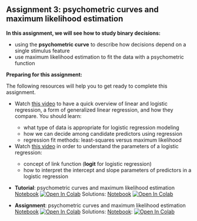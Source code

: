 ## Assignment 3: psychometric curves and maximum likelihood estimation

**In this assignment, we will see how to study binary decisions:**
- using the **psychometric curve** to describe how decisions depend on a single stimulus feature
- use maximum likelihood estimation to fit the data with a psychometric function

<div class="alert alert-block alert-warning">
<b>Preparing for this assignment:</b> 

The following resources will help you to get ready to complete this assignment. 
<ul>
    <li>Watch <a href="https://www.youtube.com/watch?v=yIYKR4sgzI8" target="_blank">this video</a> to have a quick overview of linear and logistic regression, a form of generalized linear regression, and how they compare. You should learn: </li>
    <ul>
        <li>what type of data is appropriate for logistic regression modeling</li>
        <li>how we can decide among candidate predictors using regression</li>
        <li>regression fit methods: least-squares versus maximum likelihood</li>
    </ul>
    <li>Watch <a href="https://www.youtube.com/watch?v=vN5cNN2-HWE" target="_blank">this video</a> in order to understand the parameters of a logistic regression:</li>
    <ul>
        <li>concept of link function (<b>logit</b> for logistic regression)</li>
        <li>how to interpret the intercept and slope parameters of predictors in a logistic regression</li>
    </ul>
</ul>
</div>

- **Tutorial**: psychometric curves and maximum likelihood estimation [Notebook](tutorial_psychometric_curves.ipynb) [![Open In Colab](https://colab.research.google.com/assets/colab-badge.svg)](https://colab.research.google.com/github/wimmerlab/MBC-DataAnalysis/blob/main/A3_PsychometricCurves/tutorial_psychometric_curves.ipynb) Solutions: [Notebook](tutorial_psychometric_curves_solutions.ipynb) [![Open In Colab](https://colab.research.google.com/assets/colab-badge.svg)](https://colab.research.google.com/github/wimmerlab/MBC-DataAnalysis/blob/main/A3_PsychometricCurves/tutorial_psychometric_curves_solutions.ipynb) 

- **Assignment**: psychometric curves and maximum likelihood estimation [Notebook](Assignment3.ipynb) [![Open In Colab](https://colab.research.google.com/assets/colab-badge.svg)](https://colab.research.google.com/github/wimmerlab/MBC-DataAnalysis/blob/main/A3_PsychometricCurves/Assignment3.ipynb) Solutions: [Notebook](Assignment3_solutions.ipynb): [![Open In Colab](https://colab.research.google.com/assets/colab-badge.svg)](https://colab.research.google.com/github/wimmerlab/MBC-DataAnalysis/blob/main/A3_PsychometricCurves/Assignment3_solutions.ipynb)



